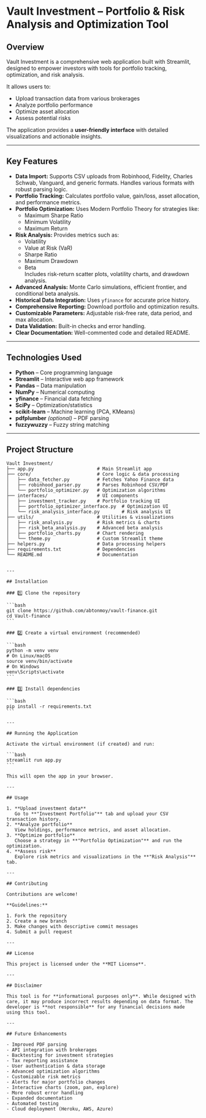 # Vault Investment – Portfolio & Risk Analysis and Optimization Tool

## Overview

Vault Investment is a comprehensive web application built with Streamlit, designed to empower investors with tools for portfolio tracking, optimization, and risk analysis.

It allows users to:

- Upload transaction data from various brokerages
- Analyze portfolio performance
- Optimize asset allocation
- Assess potential risks

The application provides a **user-friendly interface** with detailed visualizations and actionable insights.

---

## Key Features

- **Data Import:** Supports CSV uploads from Robinhood, Fidelity, Charles Schwab, Vanguard, and generic formats. Handles various formats with robust parsing logic.
- **Portfolio Tracking:** Calculates portfolio value, gain/loss, asset allocation, and performance metrics.
- **Portfolio Optimization:** Uses Modern Portfolio Theory for strategies like:
  - Maximum Sharpe Ratio
  - Minimum Volatility
  - Maximum Return
- **Risk Analysis:** Provides metrics such as:
  - Volatility
  - Value at Risk (VaR)
  - Sharpe Ratio
  - Maximum Drawdown
  - Beta  
    Includes risk-return scatter plots, volatility charts, and drawdown analysis.
- **Advanced Analysis:** Monte Carlo simulations, efficient frontier, and conditional beta analysis.
- **Historical Data Integration:** Uses `yfinance` for accurate price history.
- **Comprehensive Reporting:** Download portfolio and optimization results.
- **Customizable Parameters:** Adjustable risk-free rate, data period, and max allocation.
- **Data Validation:** Built-in checks and error handling.
- **Clear Documentation:** Well-commented code and detailed README.

---

## Technologies Used

- **Python** – Core programming language
- **Streamlit** – Interactive web app framework
- **Pandas** – Data manipulation
- **NumPy** – Numerical computing
- **yfinance** – Financial data fetching
- **SciPy** – Optimization/statistics
- **scikit-learn** – Machine learning (PCA, KMeans)
- **pdfplumber** _(optional)_ – PDF parsing
- **fuzzywuzzy** – Fuzzy string matching

---

## Project Structure

```plaintext
Vault Investment/
├── app.py                       # Main Streamlit app
├── core/                        # Core logic & data processing
│   ├── data_fetcher.py          # Fetches Yahoo Finance data
│   ├── robinhood_parser.py      # Parses Robinhood CSV/PDF
│   └── portfolio_optimizer.py   # Optimization algorithms
├── interfaces/                  # UI components
│   ├── investment_tracker.py    # Portfolio tracking UI
│   ├── portfolio_optimizer_interface.py  # Optimization UI
│   └── risk_analysis_interface.py        # Risk analysis UI
├── utils/                       # Utilities & visualizations
│   ├── risk_analysis.py         # Risk metrics & charts
│   ├── risk_beta_analysis.py    # Advanced beta analysis
│   ├── portfolio_charts.py      # Chart rendering
│   └── theme.py                 # Custom Streamlit theme
├── helpers.py                   # Data processing helpers
├── requirements.txt             # Dependencies
└── README.md                    # Documentation
```

````

---

## Installation

### 1️⃣ Clone the repository

```bash
git clone https://github.com/abtonmoy/vault-finance.git
cd Vault-finance
```

### 2️⃣ Create a virtual environment (recommended)

```bash
python -m venv venv
# On Linux/macOS
source venv/bin/activate
# On Windows
venv\Scripts\activate
```

### 3️⃣ Install dependencies

```bash
pip install -r requirements.txt
```

---

## Running the Application

Activate the virtual environment (if created) and run:

```bash
streamlit run app.py
```

This will open the app in your browser.

---

## Usage

1. **Upload investment data**
   Go to **"Investment Portfolio"** tab and upload your CSV transaction history.
2. **Analyze portfolio**
   View holdings, performance metrics, and asset allocation.
3. **Optimize portfolio**
   Choose a strategy in **"Portfolio Optimization"** and run the optimization.
4. **Assess risk**
   Explore risk metrics and visualizations in the **"Risk Analysis"** tab.

---

## Contributing

Contributions are welcome!

**Guidelines:**

1. Fork the repository
2. Create a new branch
3. Make changes with descriptive commit messages
4. Submit a pull request

---

## License

This project is licensed under the **MIT License**.

---

## Disclaimer

This tool is for **informational purposes only**. While designed with care, it may produce incorrect results depending on data format. The developer is **not responsible** for any financial decisions made using this tool.

---

## Future Enhancements

- Improved PDF parsing
- API integration with brokerages
- Backtesting for investment strategies
- Tax reporting assistance
- User authentication & data storage
- Advanced optimization algorithms
- Customizable risk metrics
- Alerts for major portfolio changes
- Interactive charts (zoom, pan, explore)
- More robust error handling
- Expanded documentation
- Automated testing
- Cloud deployment (Heroku, AWS, Azure)
````
